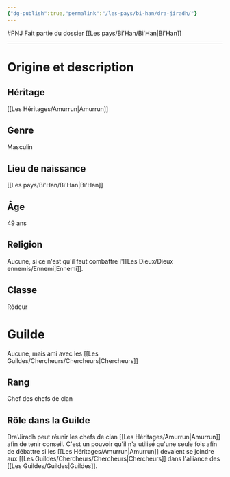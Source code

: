 ```yaml
---
{"dg-publish":true,"permalink":"/les-pays/bi-han/dra-jiradh/"}
---
```


#PNJ 
Fait partie du dossier [[Les pays/Bi'Han/Bi'Han\|Bi'Han]]

-------

# Origine et description
## Héritage
[[Les Héritages/Amurrun\|Amurrun]]
## Genre
Masculin
## Lieu de naissance
[[Les pays/Bi'Han/Bi'Han\|Bi'Han]]
## Âge
49 ans
## Religion
Aucune, si ce n'est qu'il faut combattre l'[[Les Dieux/Dieux ennemis/Ennemi\|Ennemi]].
## Classe
Rôdeur
# Guilde
Aucune, mais ami avec les [[Les Guildes/Chercheurs/Chercheurs\|Chercheurs]]
## Rang
Chef des chefs de clan
## Rôle dans la Guilde
Dra'Jiradh peut réunir les chefs de clan [[Les Héritages/Amurrun\|Amurrun]] afin de tenir conseil. C'est un pouvoir qu'il n'a utilisé qu'une seule fois afin de débattre si les [[Les Héritages/Amurrun\|Amurrun]] devaient se joindre aux [[Les Guildes/Chercheurs/Chercheurs\|Chercheurs]] dans l'alliance des [[Les Guildes/Guildes\|Guildes]].